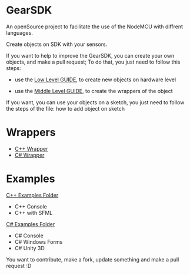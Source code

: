 # GearSDK
An openSource project to facilitate the use of the NodeMCU with diffrent languages.

Create objects on SDK with your sensors.

If you want to help to improve the GearSDK, you can create your own objects, and make a pull request;
To do that, you just need to follow this steps:

   * use the [Low Level GUIDE](https://github.com/PedroRossa/GearSDK/tree/master/_Contribuition_FOLDER/LowLevel_GUIDE), to create new objects on hardware level

   * use the [Middle Level GUIDE](https://github.com/PedroRossa/GearSDK/tree/master/_Contribuition_FOLDER/MiddleLevel_GUIDE), to create the wrappers of the object

If you want, you can use your objects on a sketch, you just need to follow the steps of the file: how to add object on sketch



# Wrappers
 - [C++ Wrapper](https://github.com/PedroRossa/GearSDK/tree/master/MiddleLevel%20Toolkit/Wrappers/C%2B%2B)
 - [C# Wrapper](https://github.com/PedroRossa/GearSDK/tree/master/MiddleLevel%20Toolkit/Wrappers/C%23)
 
 
 # Examples
 [C++ Examples Folder](https://github.com/PedroRossa/GearSDK/tree/master/MiddleLevel%20Toolkit/Examples/C%2B%2B)
  - C++ Console
  - C++ with SFML
  
  [C# Examples Folder](https://github.com/PedroRossa/GearSDK/tree/master/MiddleLevel%20Toolkit/Examples/C%23)
  - C# Console
  - C# Windows Forms
  - C# Unity 3D

You want to contribute, make a fork, update something and make a pull request :D
